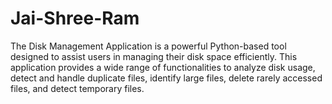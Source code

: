 # Jai-Shree-Ram
The Disk Management Application is a powerful Python-based tool designed to assist users in managing their disk space efficiently. This application provides a wide range of functionalities to analyze disk usage, detect and handle duplicate files, identify large files, delete rarely accessed files, and detect temporary files.
